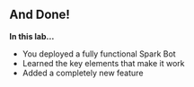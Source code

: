 
## And Done!

**In this lab...**

* You deployed a fully functional Spark Bot
* Learned the key elements that make it work
* Added a completely new feature

